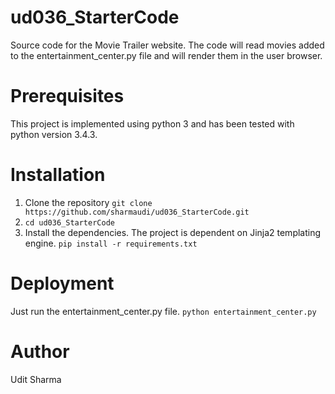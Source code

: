 # ud036_StarterCode
Source code for the Movie Trailer website. The code will read movies added to the entertainment_center.py file and will render them in the user browser.

# Prerequisites
This project is implemented using python 3 and has been tested with python version 3.4.3.  

# Installation
1. Clone the repository
`git clone https://github.com/sharmaudi/ud036_StarterCode.git`
2. `cd ud036_StarterCode` 
3. Install the dependencies. The project is dependent on Jinja2 templating engine.
`pip install -r requirements.txt`

# Deployment
Just run the entertainment_center.py file.
`python entertainment_center.py`

# Author
Udit Sharma
